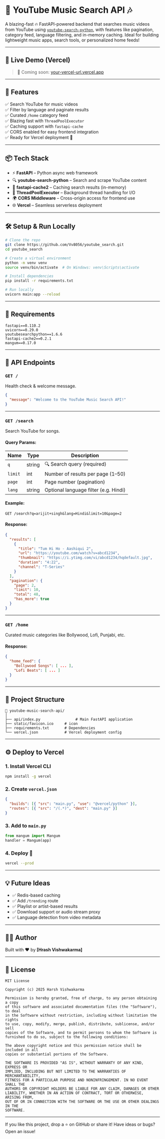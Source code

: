 # 🎵 YouTube Music Search API 🎶

A blazing-fast 🔥 FastAPI-powered backend that searches music videos from YouTube using [`youtube-search-python`](https://github.com/Vv8056/youtube_search.git), with features like pagination, category feed, language filtering, and in-memory caching. Ideal for building lightweight music apps, search tools, or personalized home feeds!

---

## 🚀 Live Demo (Vercel)
> 🔗 Coming soon: [your-vercel-url.vercel.app](https://your-vercel-url.vercel.app)

---

## 🧠 Features

✅ Search YouTube for music videos  
✅ Filter by language and paginate results  
✅ Curated `/home` category feed  
✅ Blazing fast with `ThreadPoolExecutor`  
✅ Caching support with `fastapi-cache`  
✅ CORS enabled for easy frontend integration  
✅ Ready for Vercel deployment 🚀  

---

## 📦 Tech Stack

- ⚡ **FastAPI** – Python async web framework  
- 🔍 **youtube-search-python** – Search and scrape YouTube content  
- 📂 **fastapi-cache2** – Caching search results (in-memory)  
- 🧥 **ThreadPoolExecutor** – Background thread handling for I/O  
- 🌍 **CORS Middleware** – Cross-origin access for frontend use  
- 🌐 **Vercel** – Seamless serverless deployment

---

## 🛠️ Setup & Run Locally

```bash
# Clone the repo
git clone https://github.com/Vv8056/youtube_search.git
cd youtube_search

# Create a virtual environment
python -m venv venv
source venv/bin/activate  # On Windows: venv\Scripts\activate

# Install dependencies
pip install -r requirements.txt

# Run locally
uvicorn main:app --reload
```

---

## 📆 Requirements

```
fastapi==0.110.2
uvicorn==0.29.0
youtubesearchpython==1.6.6
fastapi-cache2==0.2.1
mangum==0.17.0
```

---

## 🔌 API Endpoints

### `GET /`
Health check & welcome message.
```json
{
  "message": "Welcome to the YouTube Music Search API!"
}
```

---

### `GET /search`
Search YouTube for songs.

#### Query Params:
| Name | Type | Description |
|------|------|-------------|
| `q` | string | 🔍 Search query (required) |
| `limit` | int | Number of results per page (1–50) |
| `page` | int | Page number (pagination) |
| `lang` | string | Optional language filter (e.g. Hindi) |

#### Example:
```
GET /search?q=arijit+singh&lang=Hindi&limit=10&page=2
```

#### Response:
```json
{
  "results": [
    {
      "title": "Tum Hi Ho - Aashiqui 2",
      "url": "https://youtube.com/watch?v=abcd1234",
      "thumbnail": "https://i.ytimg.com/vi/abcd1234/hqdefault.jpg",
      "duration": "4:22",
      "channel": "T-Series"
    }
  ],
  "pagination": {
    "page": 2,
    "limit": 10,
    "total": 48,
    "has_more": true
  }
}
```

---

### `GET /home`
Curated music categories like Bollywood, Lofi, Punjabi, etc.

#### Response:
```json
{
  "home_feed": {
    "Bollywood Songs": [ ... ],
    "Lofi Beats": [ ... ]
  }
}
```

---

## 📁 Project Structure
```
📆 youtube-music-search-api/
│
├── api/index.py                # Main FastAPI application
├── static/favicon.ico     # icon
├── requirements.txt       # Dependencies
└── vercel.json            # Vercel deployment config
```

---

## ⚙️ Deploy to Vercel

### 1. Install Vercel CLI
```bash
npm install -g vercel
```

### 2. Create `vercel.json`
```json
{
  "builds": [{ "src": "main.py", "use": "@vercel/python" }],
  "routes": [{ "src": "/(.*)", "dest": "main.py" }]
}
```

### 3. Add to `main.py`
```python
from mangum import Mangum
handler = Mangum(app)
```

### 4. Deploy 🚀
```bash
vercel --prod
```

---

## 💡 Future Ideas

- ✅ Redis-based caching
- ✅ Add `/trending` route
- ✅ Playlist or artist-based results
- ✅ Download support or audio stream proxy
- ✅ Language detection from video metadata

---

## 👨‍💻 Author
Built with ❤️ by **[Hrash Vishwakarma]**

---

## 📄 License

```
MIT License

Copyright (c) 2025 Harsh Vishwakarma

Permission is hereby granted, free of charge, to any person obtaining a copy
of this software and associated documentation files (the "Software"), to deal
in the Software without restriction, including without limitation the rights
to use, copy, modify, merge, publish, distribute, sublicense, and/or sell
copies of the Software, and to permit persons to whom the Software is
furnished to do so, subject to the following conditions:

The above copyright notice and this permission notice shall be included in all
copies or substantial portions of the Software.

THE SOFTWARE IS PROVIDED "AS IS", WITHOUT WARRANTY OF ANY KIND, EXPRESS OR
IMPLIED, INCLUDING BUT NOT LIMITED TO THE WARRANTIES OF MERCHANTABILITY,
FITNESS FOR A PARTICULAR PURPOSE AND NONINFRINGEMENT. IN NO EVENT SHALL THE
AUTHORS OR COPYRIGHT HOLDERS BE LIABLE FOR ANY CLAIM, DAMAGES OR OTHER
LIABILITY, WHETHER IN AN ACTION OF CONTRACT, TORT OR OTHERWISE, ARISING FROM,
OUT OF OR IN CONNECTION WITH THE SOFTWARE OR THE USE OR OTHER DEALINGS IN THE
SOFTWARE.
```

---

If you like this project, drop a ⭐ on GitHub or share it!
Have ideas or bugs? Open an issue!

